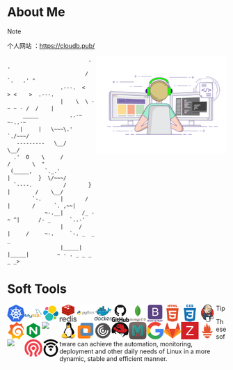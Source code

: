 # About Me

> [!NOTE]
>
> 个人网站 ：https://cloudb.pub/

<img align="right" width="300"   src=".README.assets/coding-freak.gif" />



                              .       .
                             / `.   .' " 
                     .---.  <    > <    >  .---.
                     |    \  \ - ~ ~ - /  /    |
         _____          ..-~             ~-..-~
        |     |   \~~~\.'                    `./~~~/
       ---------   \__/                        \__/
      .'  O    \     /               /       \  " 
     (_____,    `._.'               |         }  \/~~~/
      `----.          /       }     |        /    \__/
            `-.      |       /      |       /      `. ,~~|
                ~-.__|      /_ - ~ ^|      /- _      `..-'   
                     |     /        |     /     ~-.     `-. _  _  _
                     |_____|        |_____|         ~ - . _ _ _ _ _>





# Soft Tools



<a href="https://kubernetes.io/" target="_blank">
<img align="left" width="40"   src=".README.assets/svg/kubernetes_logo_icon_168359.svg" />
</a>

<a href="https://www.mysql.com/" target="_blank">
<img align="left" width="40"   src=".README.assets/svg/mysql_original_wordmark_logo_icon_146417.svg" />
</a>

<a href="https://www.elastic.co/cn/" target="_blank">
<img align="left" width="40"   src=".README.assets/svg/file_type_elastic_icon_130625.svg" />
</a>

<a href="https://redis.io/" target="_blank">
<img align="left" width="40"   src=".README.assets/svg/redis_original_wordmark_logo_icon_146369.svg" />
</a>

<a href="https://www.python.org/" target="_blank">
<img align="left" width="40"   src=".README.assets/svg/python_original_wordmark_logo_icon_146382.svg" />
</a>


<a href="https://www.docker.com/" target="_blank">
<img align="left" width="40"   src=".README.assets/svg/docker_original_wordmark_logo_icon_146557.svg" />
</a>

<a href="https://github.com/" target="_blank">
<img align="left" width="40"   src=".README.assets/svg/github_original_wordmark_logo_icon_146506.svg" />
</a>

<a href="https://www.mongodb.com/" target="_blank">
<img align="left" width="40"   src=".README.assets/svg/mongodb_original_wordmark_logo_icon_146425.svg" />
</a>


<a href="https://www.bootcss.com/" target="_blank">
<img align="left" width="40"   src=".README.assets/svg/bootstrap_plain_wordmark_logo_icon_146620.svg" />
</a>

<a href="https://www.w3schools.com/html/" target="_blank">
<img align="left" width="40"   src=".README.assets/svg/html_plain_wordmark_logo_icon_146476.svg" />
</a>

<a href="https://www.w3schools.com/Css/" target="_blank">
<img align="left" width="40"   src=".README.assets/svg/css_plain_wordmark_logo_icon_146574.svg" />
</a>

<a href="https://www.jenkins.io/" target="_blank">
<img align="left" width="40"   src=".README.assets/svg/jenkins_logo_icon_170552.svg" />
</a>

<a href="https://grafana.com/" target="_blank">
<img align="left" width="40"   src=".README.assets/svg/grafana_logo_icon_171048.svg" />
</a>

<a href="https://nginx.org/" target="_blank">
<img align="left" width="40"   src=".README.assets/svg/file_type_nginx_icon_130305.svg" />
</a>

<a href="https://keepalived.org/" target="_blank">
<img align="left" width="40"   src="https://keepalived.org/images/Keepalived-LOGO.png" />
</a>

<a href="https://www.kernel.org/" target="_blank">
<img align="left" width="40"   src=".README.assets/svg/linux_original_logo_icon_146433.svg" />
</a>

<a href="https://www.vmware.com/" target="_blank">
<img align="left" width="40"   src=".README.assets/png/VMware_23516.png" />
</a>


<a href="https://www.citrix.com/" target="_blank">
<img align="left" width="40"   src=".README.assets/svg/citrixreceiver_93805.svg" />
</a>

<a href="https://linux-kvm.org/" target="_blank">
<img align="left" width="40"   src=".README.assets/svg/redhat_logo_icon_168023.svg" />
</a>


<a href="https://www.memcached.org/" target="_blank">
<img align="left" width="40"   src=".README.assets/svg/memcached_logo_icon_168982.svg" />
</a>

<a href="https://www.google.com/" target="_blank">
<img align="left" width="40"   src=".README.assets/svg/google_logo_icon_169090.svg" />
</a>


<a href="https://gitlab.com/" target="_blank">
<img align="left" width="40"   src=".README.assets/svg/gitlab_original_logo_icon_146503.svg" />
</a>


<a href="https://www.zabbix.com/" target="_blank">
<img align="left" width="40"   src=".README.assets/svg/zabbix_logo_icon_167937.svg" />
</a>


<a href="https://prometheus.io/" target="_blank">
<img align="left" width="40"   src=".README.assets/svg/file_type_prometheus_icon_130229.svg" />
</a>


<a href="https://www.gluster.org/" target="_blank">
<img align="left" width="40"   src="https://gluster.wpenginepowered.com/wp-content/uploads/2016/03/gluster-ant.png" />
</a>

<a href="https://ceph.com/" target="_blank">
<img align="left" width="40"   src=".README.assets/svg/ceph_logo_icon_170406.svg" />
</a>

<a href="https://openwrt.org/" target="_blank">
<img align="left" width="40"   src=".README.assets/svg/openwrt_logo_icon_248288.svg" />
</a>



> [!tip]
>
> These software can achieve the automation, monitoring, deployment and other daily needs of Linux in a more dynamic, stable and efficient manner.
